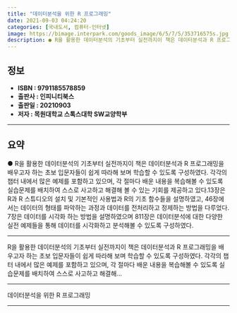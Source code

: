 ```yaml
---
title: "데이터분석을 위한 R 프로그래밍"
date: 2021-09-03 04:24:20
categories: [국내도서, 컴퓨터-인터넷]
image: https://bimage.interpark.com/goods_image/6/5/7/5/353716575s.jpg
description: ● R을 활용한 데이터분석의 기초부터 실전까지이 책은 데이터분석과 R 프로그래밍을 배우고자 하는 초보 입문자들이 쉽게 따라해 보며 학습할 수 있도록 구성하였다. 각각의 챕터 내에서 많은 예제를 포함하고 있으며, 각 절마다 배운 내용을 복습해볼 수 있도록 실습문제를 배치하여 스스로 사고
---
```


## **정보**

- **ISBN : 9791185578859**
- **출판사 : 인피니티북스**
- **출판일 : 20210903**
- **저자 : 목원대학교 스톡스대학 SW교양학부**

------



## **요약**

●  R을 활용한 데이터분석의 기초부터 실전까지이 책은 데이터분석과 R 프로그래밍을 배우고자 하는 초보 입문자들이 쉽게 따라해 보며 학습할 수 있도록 구성하였다. 각각의 챕터 내에서 많은 예제를 포함하고 있으며, 각 절마다 배운 내용을 복습해볼 수 있도록 실습문제를 배치하여 스스로 사고하고 해결해 볼 수 있는 기회를 제공하고 있다.13장은 R과 R 스튜디오의 설치 및 기본적인 사용법과 R의 기초 함수들을 설명하였고, 46장에서는 데이터의 형태를 파악하는 과정과 데이터를 전처리하고 정제하는 방법을 다루었다. 7장은 데이터를 시각화 하는 방법을 설명하였으며 811장은 데이터분석에 대한 다양한 실전 예제들을 통해 데이터를 시각화하고 분석해볼 수 있도록 구성하였다.

------

R을 활용한 데이터분석의 기초부터 실전까지이 책은 데이터분석과 R 프로그래밍을 배우고자 하는 초보 입문자들이 쉽게 따라해 보며 학습할 수 있도록 구성하였다. 각각의 챕터 내에서 많은 예제를 포함하고 있으며, 각 절마다 배운 내용을 복습해볼 수 있도록 실습문제를 배치하여 스스로 사고하고 해결해... 

------


데이터분석을 위한 R 프로그래밍 

------



